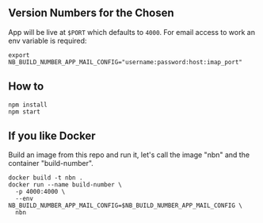Version Numbers for the Chosen
----

App will be live at ```$PORT``` which defaults to ```4000```. For email access to work an env variable is required:
```
export NB_BUILD_NUMBER_APP_MAIL_CONFIG="username:password:host:imap_port"
```

How to
---
```
npm install
npm start
```

If you like Docker
---
Build an image from this repo and run it, let's call the image "nbn" and the container "build-number".
```
docker build -t nbn .
docker run --name build-number \
  -p 4000:4000 \
  --env NB_BUILD_NUMBER_APP_MAIL_CONFIG=$NB_BUILD_NUMBER_APP_MAIL_CONFIG \
  nbn
```
